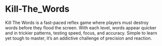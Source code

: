 # Kill-The_Words
Kill The Words is a fast-paced reflex game where players must destroy words before they flood the screen. With each level, words appear quicker and in trickier patterns, testing speed, focus, and accuracy. Simple to learn yet tough to master, it’s an addictive challenge of precision and reaction.
